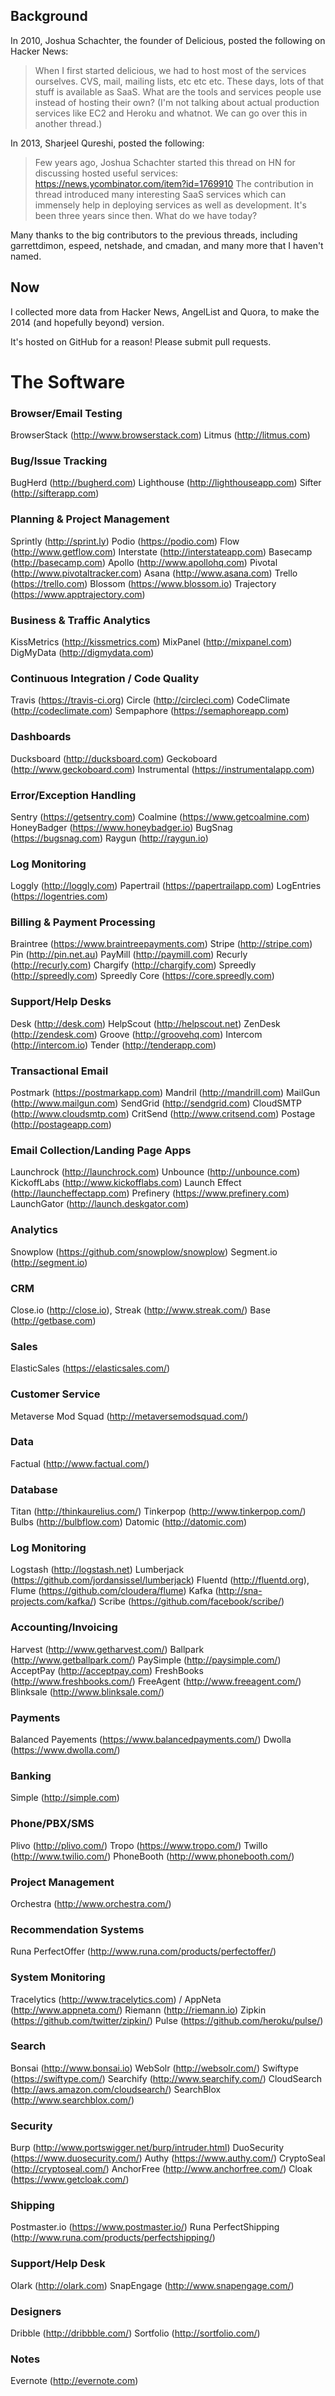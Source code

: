 ## Background

In 2010, Joshua Schachter, the founder of Delicious, posted the following on Hacker News:

> When I first started delicious, we had to host most of the services ourselves. CVS, mail, mailing lists, etc etc etc.
> These days, lots of that stuff is available as SaaS. What are the tools and services people use instead of hosting their own?
> (I'm not talking about actual production services like EC2 and Heroku and whatnot. We can go over this in another thread.)

In 2013, Sharjeel Qureshi, posted the following:

> Few years ago, Joshua Schachter started this thread on HN for discussing hosted useful services: https://news.ycombinator.com/item?id=1769910
> The contribution in thread introduced many interesting SaaS services which can immensely help in deploying services as well as development.
> It's been three years since then. What do we have today?

Many thanks to the big contributors to the previous threads, including garrettdimon, espeed, netshade, and cmadan, and many more that I haven't named.

## Now

I collected more data from Hacker News, AngelList and Quora, to make the 2014 (and hopefully beyond) version. 

It's hosted on GitHub for a reason! Please submit pull requests.

# The Software

### Browser/Email Testing
BrowserStack (http://www.browserstack.com)
Litmus (http://litmus.com)

### Bug/Issue Tracking
BugHerd (http://bugherd.com)
Lighthouse (http://lighthouseapp.com)
Sifter (http://sifterapp.com)

### Planning & Project Management
Sprintly (http://sprint.ly)
Podio (https://podio.com)
Flow (http://www.getflow.com)
Interstate (http://interstateapp.com)
Basecamp (http://basecamp.com)
Apollo (http://www.apollohq.com)
Pivotal (http://www.pivotaltracker.com)
Asana (http://www.asana.com)
Trello (https://trello.com)
Blossom (https://www.blossom.io)
Trajectory (https://www.apptrajectory.com)

### Business & Traffic Analytics
KissMetrics (http://kissmetrics.com)
MixPanel (http://mixpanel.com)
DigMyData (http://digmydata.com)

### Continuous Integration / Code Quality
Travis (https://travis-ci.org)
Circle (http://circleci.com)
CodeClimate (http://codeclimate.com)
Sempaphore (https://semaphoreapp.com)

### Dashboards
Ducksboard (http://ducksboard.com)
Geckoboard (http://www.geckoboard.com)
Instrumental (https://instrumentalapp.com)

### Error/Exception Handling
Sentry (https://getsentry.com)
Coalmine (https://www.getcoalmine.com)
HoneyBadger (https://www.honeybadger.io)
BugSnag (https://bugsnag.com)
Raygun (http://raygun.io)

### Log Monitoring
Loggly (http://loggly.com)
Papertrail (https://papertrailapp.com)
LogEntries (https://logentries.com)

### Billing & Payment Processing
Braintree (https://www.braintreepayments.com)
Stripe (http://stripe.com)
Pin (http://pin.net.au)
PayMill (http://paymill.com)
Recurly (http://recurly.com)
Chargify (http://chargify.com)
Spreedly (http://spreedly.com)
Spreedly Core (https://core.spreedly.com)

### Support/Help Desks
Desk (http://desk.com)
HelpScout (http://helpscout.net)
ZenDesk (http://zendesk.com)
Groove (http://groovehq.com)
Intercom (http://intercom.io)
Tender (http://tenderapp.com)

### Transactional Email
Postmark (https://postmarkapp.com)
Mandril (http://mandrill.com)
MailGun (http://www.mailgun.com)
SendGrid (http://sendgrid.com)
CloudSMTP (http://www.cloudsmtp.com)
CritSend (http://www.critsend.com)
Postage (http://postageapp.com)

### Email Collection/Landing Page Apps
Launchrock (http://launchrock.com)
Unbounce (http://unbounce.com)
KickoffLabs (http://www.kickofflabs.com)
Launch Effect (http://launcheffectapp.com)
Prefinery (https://www.prefinery.com)
LaunchGator (http://launch.deskgator.com)


### Analytics
Snowplow (https://github.com/snowplow/snowplow)
Segment.io (http://segment.io)

### CRM
Close.io (http://close.io),
Streak (http://www.streak.com/)
Base (http://getbase.com)

### Sales
ElasticSales (https://elasticsales.com/)

### Customer Service
Metaverse Mod Squad (http://metaversemodsquad.com/)

### Data
Factual (http://www.factual.com/)

### Database
Titan (http://thinkaurelius.com/)
Tinkerpop (http://www.tinkerpop.com/)
Bulbs (http://bulbflow.com)
Datomic (http://datomic.com)

### Log Monitoring
Logstash (http://logstash.net)
Lumberjack (https://github.com/jordansissel/lumberjack)
Fluentd (http://fluentd.org),
Flume (https://github.com/cloudera/flume)
Kafka (http://sna-projects.com/kafka/)
Scribe (https://github.com/facebook/scribe/)

### Accounting/Invoicing
Harvest (http://www.getharvest.com/)
Ballpark (http://www.getballpark.com/)
PaySimple (http://paysimple.com/)
AcceptPay (http://acceptpay.com)
FreshBooks (http://www.freshbooks.com/)
FreeAgent (http://www.freeagent.com/)
Blinksale (http://www.blinksale.com/)

### Payments
Balanced Payements (https://www.balancedpayments.com/)
Dwolla (https://www.dwolla.com/)

### Banking
Simple (http://simple.com)

### Phone/PBX/SMS
Plivo (http://plivo.com/)
Tropo (https://www.tropo.com/)
Twillo (http://www.twilio.com/)
PhoneBooth (http://www.phonebooth.com/)

### Project Management
Orchestra (http://www.orchestra.com/)

### Recommendation Systems
Runa PerfectOffer (http://www.runa.com/products/perfectoffer/)

### System Monitoring
Tracelytics (http://www.tracelytics.com) / AppNeta (http://www.appneta.com/)
Riemann (http://riemann.io)
Zipkin (https://github.com/twitter/zipkin/)
Pulse (https://github.com/heroku/pulse/)

### Search
Bonsai (http://www.bonsai.io)
WebSolr (http://websolr.com/)
Swiftype (https://swiftype.com/)
Searchify (http://www.searchify.com/)
CloudSearch (http://aws.amazon.com/cloudsearch/)
SearchBlox (http://www.searchblox.com/)

### Security
Burp (http://www.portswigger.net/burp/intruder.html)
DuoSecurity (https://www.duosecurity.com/)
Authy (https://www.authy.com/)
CryptoSeal (http://cryptoseal.com/)
AnchorFree (http://www.anchorfree.com/)
Cloak (https://www.getcloak.com/)

### Shipping
Postmaster.io (https://www.postmaster.io/)
Runa PerfectShipping (http://www.runa.com/products/perfectshipping/)

### Support/Help Desk
Olark (http://olark.com)
SnapEngage (http://www.snapengage.com/)

### Designers
Dribble (http://dribbble.com/)
Sortfolio (http://sortfolio.com/)

### Notes
Evernote (http://evernote.com)